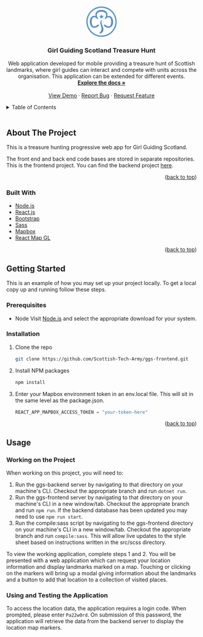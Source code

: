 <div id="top"></div>
<!--
*** This README is adapted from the Best-README-Template by othneildrew.
*** @ https://github.com/othneildrew/Best-README-Template
-->

<!-- PROJECT SHIELDS -->
<!--
*** Note from the original template author:
*** I'm using markdown "reference style" links for readability.
*** Reference links are enclosed in brackets [ ] instead of parentheses ( ).
*** See the bottom of this document for the declaration of the reference variables
*** for contributors-url, forks-url, etc. This is an optional, concise syntax you may use.
*** https://www.markdownguide.org/basic-syntax/#reference-style-links
-->

<!-- [![Contributors][contributors-shield]][contributors-url]
[![Forks][forks-shield]][forks-url]
[![Stargazers][stars-shield]][stars-url]
[![Issues][issues-shield]][issues-url]
[![MIT License][license-shield]][license-url]
[![LinkedIn][linkedin-shield]][linkedin-url] -->

<!-- PROJECT LOGO -->
<br />
<div align="center">
  <a href="https://github.com/Scottish-Tech-Army/ggs-frontend">
    <img src="src/assets/images/gg-logo.png" alt="Logo" width="auto" height="80">
  </a>

<h3 align="center">Girl Guiding Scotland Treasure Hunt</h3>

  <p align="center">
    Web application developed for mobile providing a treasure hunt of Scottish landmarks, where girl guides can interact and compete with units across the organisation. This application can be extended for different events.
    <br />
    <a href="https://github.com/Scottish-Tech-Army/ggs-frontend"><strong>Explore the docs »</strong></a>
    <br />
    <br />
    <a href="https://github.com/Scottish-Tech-Army/ggs-frontend">View Demo</a>
    ·
    <a href="https://github.com/Scottish-Tech-Army/ggs-frontend/issues">Report Bug</a>
    ·
    <a href="https://github.com/Scottish-Tech-Army/ggs-frontend/issues">Request Feature</a>
  </p>
</div>

<!-- TABLE OF CONTENTS -->
<details>
  <summary>Table of Contents</summary>
  <ol>
    <li>
      <a href="#about-the-project">About The Project</a>
      <ul>
        <li><a href="#built-with">Built With</a></li>
      </ul>
    </li>
    <li>
      <a href="#getting-started">Getting Started</a>
      <ul>
        <li><a href="#prerequisites">Prerequisites</a></li>
        <li><a href="#installation">Installation</a></li>
      </ul>
    </li>
    <li><a href="#usage">Usage</a></li>
    <!-- <li><a href="#roadmap">Roadmap</a></li>
    <li><a href="#contributing">Contributing</a></li>
    <li><a href="#license">License</a></li>
    <li><a href="#contact">Contact</a></li>
    <li><a href="#acknowledgments">Acknowledgments</a></li> -->
  </ol>
</details>
<br>

<!-- ABOUT THE PROJECT -->

## About The Project

<p>This is a treasure hunting progressive web app for Girl Guiding Scotland.</p>
<p>The front end and back end code bases are stored in separate repositories. This is the frontend project. You can find the backend project <a href="https://github.com/Scottish-Tech-Army/ggs-backend">here</a>.</p>

<!-- [![Product Name Screen Shot][product-screenshot]](https://example.com) -->

<!-- Here's a blank template to get started: To avoid retyping too much info. Do a search and replace with your text editor for the following: `github_username`, `repo_name`, `twitter_handle`, `linkedin_username`, `email`, `email_client`, `project_title`, `project_description` -->

<p align="right">(<a href="#top">back to top</a>)</p>

### Built With

- [Node.js](https://nodejs.org/en/)
- [React.js](https://reactjs.org/)
- [Bootstrap](https://getbootstrap.com)
- [Sass](https://sass-lang.com/dart-sass)
- [Mapbox](https://www.mapbox.com/) 
- [React Map GL](https://visgl.github.io/react-map-gl/)

<p align="right">(<a href="#top">back to top</a>)</p>

<!-- GETTING STARTED -->

## Getting Started

This is an example of how you may set up your project locally.
To get a local copy up and running follow these steps.

### Prerequisites

- Node
  Visit [Node.js](https://nodejs.org/en/download/) and select the appropriate download for your system.

### Installation

1. Clone the repo
   ```sh
   git clone https://github.com/Scottish-Tech-Army/ggs-frontend.git
   ```
2. Install NPM packages
   ```sh
   npm install
   ```
3. Enter your Mapbox environment token in an env.local file. This will sit in the same level as the package.json.
   ```js
   REACT_APP_MAPBOX_ACCESS_TOKEN = "your-token-here"
   ```

<p align="right">(<a href="#top">back to top</a>)</p>

<!-- USAGE EXAMPLES -->

## Usage
### Working on the Project
When working on this project, you will need to: 
1. Run the ggs-backend server by navigating to that directory on your machine's CLI. Checkout the appropriate branch and run `dotnet run`.
2. Run the ggs-frontend server by navigating to that directory on your machine's CLI in a new window/tab. Checkout the appropriate branch and run `npm run`. If the backend database has been updated you may need to use `npm run start`.
3. Run the compile:sass script by navigating to the ggs-frontend directory on your machine's CLI in a new window/tab. Checkout the appropriate branch and run `compile:sass`. This will allow live updates to the style sheet based on instructions written in the src/scss directory.

To view the working application, complete steps 1 and 2. 
You will be presented with a web application which can request your location information and display landmarks marked on a map. Touching or clicking on the markers will bring up a modal giving information about the landmarks and a button to add that location to a collection of visited places.

### Using and Testing the Application
To access the location data, the application requires a login code. When prompted, please enter `Pa22w0rd`. On submission of this password, the application will retrieve the data from the backend server to display the location map markers.




